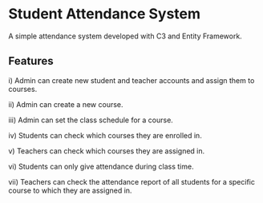 # Student Attendance System

A simple attendance system developed with C3 and Entity Framework.

## Features
i) Admin can create new student and teacher accounts and assign them to courses.

ii) Admin can create a new course.

iii) Admin can set the class schedule for a course.

iv) Students can check which courses they are enrolled in.

v) Teachers can check which courses they are assigned in.

vi) Students can only give attendance during class time.

vii) Teachers can check the attendance report of all students for a specific course to which they are assigned in.
